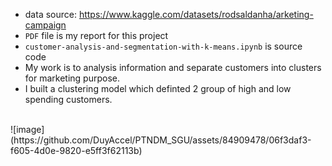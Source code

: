 * data source: https://www.kaggle.com/datasets/rodsaldanha/arketing-campaign
* `PDF` file is my report for this project
* `customer-analysis-and-segmentation-with-k-means.ipynb` is source code
* My work is to analysis information and separate customers into clusters for marketing purpose.
* I built a clustering model which definted 2 group of high and low spending customers.
</br> 
![image](https://github.com/DuyAccel/PTNDM_SGU/assets/84909478/06f3daf3-f605-4d0e-9820-e5ff3f62113b)
